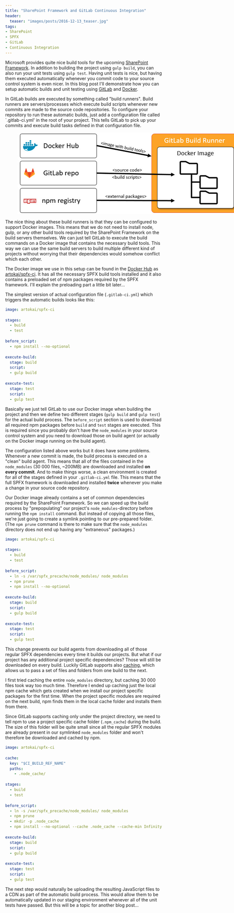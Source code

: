 ```yaml
---
title: "SharePoint Framework and GitLab Continuous Integration"
header:
  teaser: "images/posts/2016-12-13_teaser.jpg"
tags:
- SharePoint
- SPFX
- GitLab
- Continuous Integration
---
```


Microsoft provides quite nice build tools for the upcoming
[SharePoint Framework](https://github.com/SharePoint/sp-dev-docs).
In addition to building the project using `gulp build`, you can also 
run your unit tests using `gulp test`. Having unit tests is nice, 
but having them executed automatically whenever you commit code to your source 
control system is even nicer. In this blog post I'll demonstrate
how you can setup automatic builds and unit testing using 
[GitLab](https://about.gitlab.com/) and [Docker](https://www.docker.com/).

In GitLab builds are executed by something called "build runners". Build
runners are servers/processes which execute build scripts whenever new commits are 
made to the source code repositories. To configure your repository to run these 
automatic builds, just add a configuration file called `.gitlab-ci.yml' in 
the root of your project. This tells GitLab to pick up your commits and execute
build tasks defined in that configuration file. 

<figure class="align-center">
  <img class="align-center" src="/images/posts/2016-12-13_buildagent.jpg" style="max-width: 710px" alt="GitLab Build Runner"/>
</figure>

The nice thing about these build runners is that they can be configured to 
support Docker images. This means that we do not need to install node, gulp,
or any other build tools required by the SharePoint Framework on the build
servers themselves. We can just tell GitLab to execute the build commands
on a Docker image that contains the necessary build tools. This way we can use the same
build servers to build multiple different kind of projects without worrying 
that their dependencies would somehow conflict which each other. 

The Docker image we use in this setup can be found in the [Docker Hub](https://hub.docker.com/) 
as [artokai/spfx-ci](https://hub.docker.com/r/artokai/spfx-ci/). It has all the 
necessary SPFX build tools installed and it also contains a preloaded set of 
npm packages required by the SPFX framework. I'll explain the preloading part a little bit later...

The simplest version of actual configuration file (`.gitlab-ci.yml`) which triggers the automatic
builds looks like this: 

```yaml
image: artokai/spfx-ci

stages:
  - build
  - test

before_script:
  - npm install --no-optional

execute-build:
  stage: build
  script:
  - gulp build

execute-test:
  stage: test
  script:
  - gulp test
```

Basically we just tell GitLab to use our Docker image when building the project 
and then we define two different stages (`gulp build` and `gulp test`) for the 
actual build process. The `before_script` section is used to download all required
npm packages before `build` and `test` stages are executed. This is required since you probably
don't have the `node_modules`  in your source control system and you need to download those on 
build agent (or actually on the Docker image running on the build agent).

The configuration listed above works but it does have some problems. Whenever a new commit is made,
the build process is executed on a "clean" build agent. This means that all of the files contained
in the `node_modules` (30 000 files, ~200MB) are downloaded and installed **on every commit**. 
And to make things worse, a clean environment is created for all of the 
stages defined in your `.gitlab-ci.yml` file. This means that the full SPFX framework is downloaded
and installed **twice** whenever you make a change in your source code repository.

Our Docker image already contains a set of common dependencies required by the SharePoint Framework. 
So we can speed up the build process by "prepopulating" our project's `node_modules`-directory before 
running the `npm install` command. But instead of copying all those files, we're just going to 
create a symlink pointing to our pre-prepared folder. (The `npm prune` command is there to make sure
that the `node_modules` directory does not end up having any "extraneous" packages.)

```yaml
image: artokai/spfx-ci

stages:
  - build
  - test

before_script:
  - ln -s /var/spfx_precache/node_modules/ node_modules
  - npm prune
  - npm install --no-optional

execute-build:
  stage: build
  script:
  - gulp build

execute-test:
  stage: test
  script:
  - gulp test
```  

This change prevents our build agents from downloading all of those regular SPFX dependencies every time 
it builds our projects. But what if our project has any additional project specific dependencies? Those 
will still be downloaded on every build. Luckily GitLab supports also 
[caching](https://docs.gitlab.com/ce/ci/yaml/#cache), which allows us to pass a set of files and 
folders from one build to the next. 

I first tried caching the entire `node_modules` directory, but caching 30 000 files took way too 
much time. Therefore I ended up caching just the local npm cache which gets created when we install
our project specific packages for the first time. When the project specific modules are
required on the next build, npm finds them in the local cache folder and installs them from there.

Since GitLab supports caching only under the project directory, we need to tell npm to
use a project specific cache folder (`.npm_cache`) during the build. The size of this folder will 
be quite small since all the regular SPFX modules are already present
in our symlinked `node_modules` folder and won't therefore be downloaded and cached by npm.

```yaml
image: artokai/spfx-ci

cache:
  key: "$CI_BUILD_REF_NAME"
  paths:
    - .node_cache/

stages:
  - build
  - test

before_script:
  - ln -s /var/spfx_precache/node_modules/ node_modules
  - npm prune
  - mkdir -p .node_cache
  - npm install --no-optional --cache .node_cache --cache-min Infinity

execute-build:
  stage: build
  script:
  - gulp build

execute-test:
  stage: test
  script:
  - gulp test
```

The next step would naturally be uploading the resulting JavaScript files to a CDN as 
part of the automatic build process. This would allow them to be automatically updated 
in our staging environment whenever all of the unit tests have passed. But this will
be a topic for another blog post...
